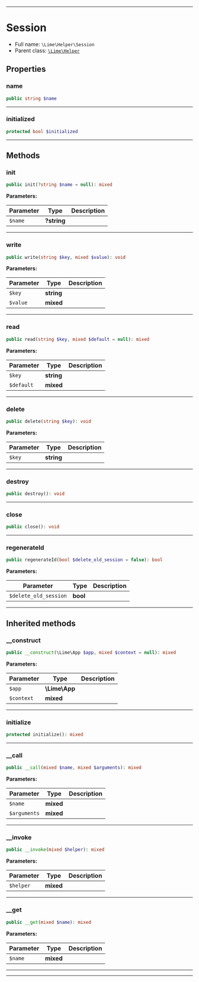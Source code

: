 ***

# Session





* Full name: `\Lime\Helper\Session`
* Parent class: [`\Lime\Helper`](../Helper.md)



## Properties


### name



```php
public string $name
```






***

### initialized



```php
protected bool $initialized
```






***

## Methods


### init



```php
public init(?string $name = null): mixed
```








**Parameters:**

| Parameter | Type | Description |
|-----------|------|-------------|
| `$name` | **?string** |  |




***

### write



```php
public write(string $key, mixed $value): void
```








**Parameters:**

| Parameter | Type | Description |
|-----------|------|-------------|
| `$key` | **string** |  |
| `$value` | **mixed** |  |




***

### read



```php
public read(string $key, mixed $default = null): mixed
```








**Parameters:**

| Parameter | Type | Description |
|-----------|------|-------------|
| `$key` | **string** |  |
| `$default` | **mixed** |  |




***

### delete



```php
public delete(string $key): void
```








**Parameters:**

| Parameter | Type | Description |
|-----------|------|-------------|
| `$key` | **string** |  |




***

### destroy



```php
public destroy(): void
```











***

### close



```php
public close(): void
```











***

### regenerateId



```php
public regenerateId(bool $delete_old_session = false): bool
```








**Parameters:**

| Parameter | Type | Description |
|-----------|------|-------------|
| `$delete_old_session` | **bool** |  |




***


## Inherited methods


### __construct



```php
public __construct(\Lime\App $app, mixed $context = null): mixed
```








**Parameters:**

| Parameter | Type | Description |
|-----------|------|-------------|
| `$app` | **\Lime\App** |  |
| `$context` | **mixed** |  |




***

### initialize



```php
protected initialize(): mixed
```











***

### __call



```php
public __call(mixed $name, mixed $arguments): mixed
```








**Parameters:**

| Parameter | Type | Description |
|-----------|------|-------------|
| `$name` | **mixed** |  |
| `$arguments` | **mixed** |  |




***

### __invoke



```php
public __invoke(mixed $helper): mixed
```








**Parameters:**

| Parameter | Type | Description |
|-----------|------|-------------|
| `$helper` | **mixed** |  |




***

### __get



```php
public __get(mixed $name): mixed
```








**Parameters:**

| Parameter | Type | Description |
|-----------|------|-------------|
| `$name` | **mixed** |  |




***


***

